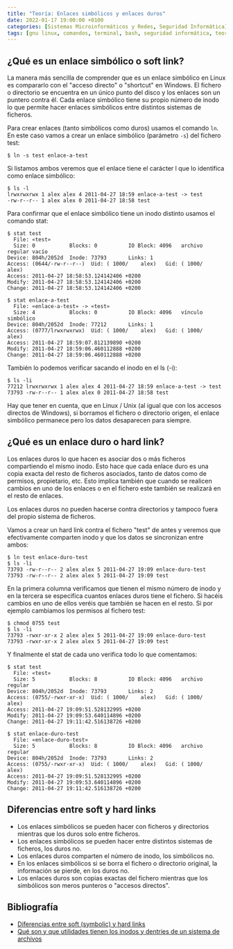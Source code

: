 ```yaml
---
title: "Teoría: Enlaces simbólicos y enlaces duros"
date: 2022-01-17 19:00:00 +0100
categories: [Sistemas Microinformáticos y Redes, Seguridad Informática]
tags: [gnu linux, comandos, terminal, bash, seguridad informática, teoría, smr, asir]
---
```


## ¿Qué es un enlace simbólico o soft link?

La manera más sencilla de comprender que es un enlace simbólico en Linux es compararlo con el "acceso directo" o "shortcut" en Windows. El fichero o directorio se encuentra en un único punto del disco y los enlaces son un puntero contra él. Cada enlace simbólico tiene su propio número de inodo lo que permite hacer enlaces simbólicos entre distintos sistemas de ficheros.

Para crear enlaces (tanto simbólicos como duros) usamos el comando `ln`. En este caso vamos a crear un enlace simbólico (parámetro `-s`) del fichero test:

```console
$ ln -s test enlace-a-test
```

Si listamos ambos veremos que el enlace tiene el carácter l que lo identifica como enlace simbólico:

```console
$ ls -l
lrwxrwxrwx 1 alex alex 4 2011-04-27 18:59 enlace-a-test -> test
-rw-r--r-- 1 alex alex 0 2011-04-27 18:58 test
```

Para confirmar que el enlace simbólico tiene un inodo distinto usamos el comando stat:

```console
$ stat test
  File: «test»
  Size: 0         	Blocks: 0          IO Block: 4096   archivo regular vacío
Device: 804h/2052d	Inode: 73793       Links: 1
Access: (0644/-rw-r--r--)  Uid: ( 1000/    alex)   Gid: ( 1000/    alex)
Access: 2011-04-27 18:58:53.124142406 +0200
Modify: 2011-04-27 18:58:53.124142406 +0200
Change: 2011-04-27 18:58:53.124142406 +0200

$ stat enlace-a-test 
  File: «enlace-a-test» -> «test»
  Size: 4         	Blocks: 0          IO Block: 4096   vínculo simbólico
Device: 804h/2052d	Inode: 77212       Links: 1
Access: (0777/lrwxrwxrwx)  Uid: ( 1000/    alex)   Gid: ( 1000/    alex)
Access: 2011-04-27 18:59:07.812139890 +0200
Modify: 2011-04-27 18:59:06.460112888 +0200
Change: 2011-04-27 18:59:06.460112888 +0200
```

También lo podemos verificar sacando el inodo en el ls (-i):

```console
$ ls -li
77212 lrwxrwxrwx 1 alex alex 4 2011-04-27 18:59 enlace-a-test -> test
73793 -rw-r--r-- 1 alex alex 0 2011-04-27 18:58 test
```

Hay que tener en cuenta, que en Linux / Unix (al igual que con los accesos directos de Windows), si borramos el fichero o directorio origen, el enlace simbólico permanece pero los datos desaparecen para siempre.

## ¿Qué es un enlace duro o hard link?

Los enlaces duros lo que hacen es asociar dos o más ficheros compartiendo el mismo inodo. Esto hace que cada enlace duro es una copia exacta del resto de ficheros asociados, tanto de datos como de permisos, propietario, etc. Esto implica también que cuando se realicen cambios en uno de los enlaces o en el fichero este también se realizará en el resto de enlaces.

Los enlaces duros no pueden hacerse contra directorios y tampoco fuera del propio sistema de ficheros.

Vamos a crear un hard link contra el fichero "test" de antes y veremos que efectivamente comparten inodo y que los datos se sincronizan entre ambos:

```console
$ ln test enlace-duro-test
$ ls -li
73793 -rw-r--r-- 2 alex alex 5 2011-04-27 19:09 enlace-duro-test
73793 -rw-r--r-- 2 alex alex 5 2011-04-27 19:09 test
```

En la primera columna verificamos que tienen el mismo número de inodo y en la tercera se especifica cuantos enlaces duros tiene el fichero. Si hacéis cambios en uno de ellos veréis que también se hacen en el resto. Si por ejemplo cambiamos los permisos al fichero test:

```console
$ chmod 0755 test
$ ls -li
73793 -rwxr-xr-x 2 alex alex 5 2011-04-27 19:09 enlace-duro-test
73793 -rwxr-xr-x 2 alex alex 5 2011-04-27 19:09 test
```

Y finalmente el stat de cada uno verifica todo lo que comentamos:

```console
$ stat test 
  File: «test»
  Size: 5         	Blocks: 8          IO Block: 4096   archivo regular
Device: 804h/2052d	Inode: 73793       Links: 2
Access: (0755/-rwxr-xr-x)  Uid: ( 1000/    alex)   Gid: ( 1000/    alex)
Access: 2011-04-27 19:09:51.528132995 +0200
Modify: 2011-04-27 19:09:53.640114896 +0200
Change: 2011-04-27 19:11:42.516138726 +0200

$ stat enlace-duro-test 
  File: «enlace-duro-test»
  Size: 5         	Blocks: 8          IO Block: 4096   archivo regular
Device: 804h/2052d	Inode: 73793       Links: 2
Access: (0755/-rwxr-xr-x)  Uid: ( 1000/    alex)   Gid: ( 1000/    alex)
Access: 2011-04-27 19:09:51.528132995 +0200
Modify: 2011-04-27 19:09:53.640114896 +0200
Change: 2011-04-27 19:11:42.516138726 +0200
```

## Diferencias entre soft y hard links

- Los enlaces simbólicos se pueden hacer con ficheros y directorios mientras que los duros solo entre ficheros.
- Los enlaces simbólicos se pueden hacer entre distintos sistemas de ficheros, los duros no.
- Los enlaces duros comparten el número de inodo, los simbólicos no.
- En los enlaces simbólicos si se borra el fichero o directorio original, la información se pierde, en los duros no.
- Los enlaces duros son copias exactas del fichero mientras que los simbólicos son meros punteros o "accesos directos".

## Bibliografía

- [Diferencias entre soft (symbolic) y hard links](https://rm-rf.es/diferencias-entre-soft-symbolic-y-hard-links/)
- [Qué son y que utilidades tienen los inodos y dentries de un sistema de archivos](https://geekland.eu/inodos-dentires-sistema-archivos/)
